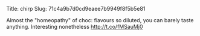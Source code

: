 Title: chirp
Slug: 71c4a9b7d0cd9eaee7b9949f8f5b5e81

Almost the "homeopathy" of choc: flavours so diluted, you can barely taste anything. Interesting nonetheless <a href="http://t.co/fMSauMj0">http://t.co/fMSauMj0</a>
